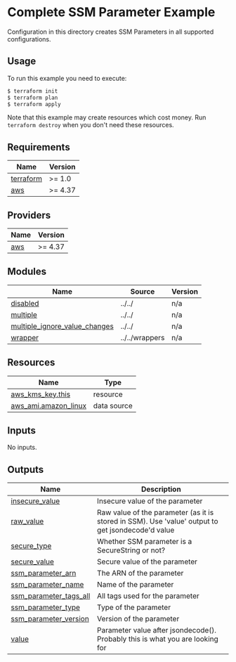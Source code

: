 # Complete SSM Parameter Example

Configuration in this directory creates SSM Parameters in all supported configurations.

## Usage

To run this example you need to execute:

```bash
$ terraform init
$ terraform plan
$ terraform apply
```

Note that this example may create resources which cost money. Run `terraform destroy` when you don't need these resources.

<!-- BEGIN_TF_DOCS -->
## Requirements

| Name | Version |
|------|---------|
| <a name="requirement_terraform"></a> [terraform](#requirement\_terraform) | >= 1.0 |
| <a name="requirement_aws"></a> [aws](#requirement\_aws) | >= 4.37 |

## Providers

| Name | Version |
|------|---------|
| <a name="provider_aws"></a> [aws](#provider\_aws) | >= 4.37 |

## Modules

| Name | Source | Version |
|------|--------|---------|
| <a name="module_disabled"></a> [disabled](#module\_disabled) | ../../ | n/a |
| <a name="module_multiple"></a> [multiple](#module\_multiple) | ../../ | n/a |
| <a name="module_multiple_ignore_value_changes"></a> [multiple\_ignore\_value\_changes](#module\_multiple\_ignore\_value\_changes) | ../../ | n/a |
| <a name="module_wrapper"></a> [wrapper](#module\_wrapper) | ../../wrappers | n/a |

## Resources

| Name | Type |
|------|------|
| [aws_kms_key.this](https://registry.terraform.io/providers/hashicorp/aws/latest/docs/resources/kms_key) | resource |
| [aws_ami.amazon_linux](https://registry.terraform.io/providers/hashicorp/aws/latest/docs/data-sources/ami) | data source |

## Inputs

No inputs.

## Outputs

| Name | Description |
|------|-------------|
| <a name="output_insecure_value"></a> [insecure\_value](#output\_insecure\_value) | Insecure value of the parameter |
| <a name="output_raw_value"></a> [raw\_value](#output\_raw\_value) | Raw value of the parameter (as it is stored in SSM). Use 'value' output to get jsondecode'd value |
| <a name="output_secure_type"></a> [secure\_type](#output\_secure\_type) | Whether SSM parameter is a SecureString or not? |
| <a name="output_secure_value"></a> [secure\_value](#output\_secure\_value) | Secure value of the parameter |
| <a name="output_ssm_parameter_arn"></a> [ssm\_parameter\_arn](#output\_ssm\_parameter\_arn) | The ARN of the parameter |
| <a name="output_ssm_parameter_name"></a> [ssm\_parameter\_name](#output\_ssm\_parameter\_name) | Name of the parameter |
| <a name="output_ssm_parameter_tags_all"></a> [ssm\_parameter\_tags\_all](#output\_ssm\_parameter\_tags\_all) | All tags used for the parameter |
| <a name="output_ssm_parameter_type"></a> [ssm\_parameter\_type](#output\_ssm\_parameter\_type) | Type of the parameter |
| <a name="output_ssm_parameter_version"></a> [ssm\_parameter\_version](#output\_ssm\_parameter\_version) | Version of the parameter |
| <a name="output_value"></a> [value](#output\_value) | Parameter value after jsondecode(). Probably this is what you are looking for |
<!-- END_TF_DOCS -->
